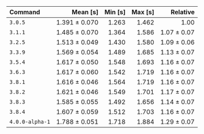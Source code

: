 | Command | Mean [s] | Min [s] | Max [s] | Relative |
|:---|---:|---:|---:|---:|
| `3.0.5` | 1.391 ± 0.070 | 1.263 | 1.462 | 1.00 |
| `3.1.1` | 1.485 ± 0.070 | 1.364 | 1.586 | 1.07 ± 0.07 |
| `3.2.5` | 1.513 ± 0.049 | 1.430 | 1.580 | 1.09 ± 0.06 |
| `3.3.9` | 1.569 ± 0.054 | 1.489 | 1.685 | 1.13 ± 0.07 |
| `3.5.4` | 1.617 ± 0.050 | 1.548 | 1.693 | 1.16 ± 0.07 |
| `3.6.3` | 1.617 ± 0.060 | 1.542 | 1.719 | 1.16 ± 0.07 |
| `3.8.1` | 1.616 ± 0.046 | 1.564 | 1.719 | 1.16 ± 0.07 |
| `3.8.2` | 1.621 ± 0.046 | 1.549 | 1.701 | 1.17 ± 0.07 |
| `3.8.3` | 1.585 ± 0.055 | 1.492 | 1.656 | 1.14 ± 0.07 |
| `3.8.4` | 1.607 ± 0.059 | 1.512 | 1.703 | 1.16 ± 0.07 |
| `4.0.0-alpha-1` | 1.788 ± 0.051 | 1.718 | 1.884 | 1.29 ± 0.07 |
